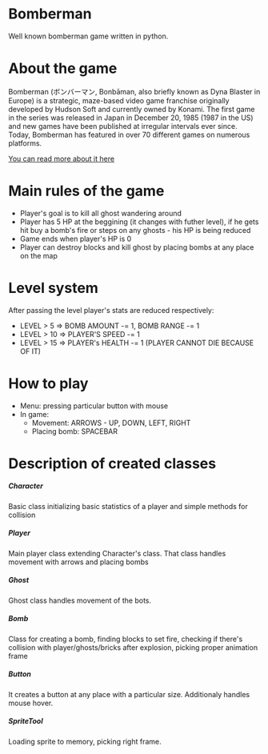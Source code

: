 # Bomberman
Well known bomberman game written in python.

# About the game

Bomberman (ボンバーマン, Bonbāman, also briefly known as Dyna Blaster in Europe) is a strategic, maze-based video game franchise
originally developed by Hudson Soft and currently owned by Konami. The first game in the series was released in Japan in
December 20, 1985 (1987 in the US)  and new games have been published at irregular intervals ever since.
Today, Bomberman has featured in over 70 different games on numerous platforms. 

[You can read more about it here](https://en.wikipedia.org/wiki/Bomberman)

# Main rules of the game
  * Player's goal is to kill all ghost wandering around
  * Player has 5 HP at the beggining (it changes with futher level), if he gets hit buy a bomb's fire or steps on any ghosts - his HP
is being reduced
  * Game ends when player's HP is 0
  * Player can destroy blocks and kill ghost by placing bombs at any place on the map

# Level system
After passing the level player's stats are reduced respectively:
  * LEVEL > 5 =>  BOMB AMOUNT -= 1, BOMB RANGE -= 1
  * LEVEL > 10 => PLAYER'S SPEED -= 1
  * LEVEL > 15 => PLAYER's HEALTH -= 1 (PLAYER CANNOT DIE BECAUSE OF IT)

# How to play
* Menu: pressing particular button with mouse
* In game:
  - Movement: ARROWS - UP, DOWN, LEFT, RIGHT
  - Placing bomb: SPACEBAR
  
# Description of created classes
##### Character
Basic class initializing basic statistics of a player and simple methods for collision

##### Player
Main player class extending Character's class. That class handles movement with arrows and placing bombs

##### Ghost
Ghost class handles movement of the bots.

##### Bomb
Class for creating a bomb, finding blocks to set fire, checking if there's collision with player/ghosts/bricks after explosion,
picking proper animation frame

##### Button
It creates a button at any place with a particular size. Additionaly handles mouse hover.

##### SpriteTool
Loading sprite to memory, picking right frame.